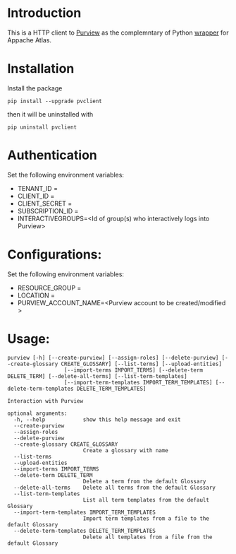 # Introduction
This is a HTTP client to [Purview](https://azure.microsoft.com/sv-se/services/purview/) as the complemntary of Python [wrapper](https://github.com/wjohnson/pyapacheatlas) for Appache Atlas.

# Installation

Install the package
```
pip install --upgrade pvclient
```
then it will be uninstalled with
```
pip uninstall pvclient
```

# Authentication

Set the following environment variables:
* TENANT_ID =<Tentant id where Purview accounts are provisioned under>
* CLIENT_ID =<Client id of a service principal which is used to run the program>
* CLIENT_SECRET =<Client secret of a service principal which is used to run the program>
* SUBSCRIPTION_ID =<Subscription id where Purview accounts are provisioned under>
* INTERACTIVEGROUPS=<Id of group(s) who interactively logs into Purview>

# Configurations:

Set the following environment variables:
* RESOURCE_GROUP =<Resource group name>
* LOCATION =<Location>
* PURVIEW_ACCOUNT_NAME=<Purview account to be created/modified >

# Usage:
```
purview [-h] [--create-purview] [--assign-roles] [--delete-purview] [--create-glossary CREATE_GLOSSARY] [--list-terms] [--upload-entities]
                  [--import-terms IMPORT_TERMS] [--delete-term DELETE_TERM] [--delete-all-terms] [--list-term-templates]
                  [--import-term-templates IMPORT_TERM_TEMPLATES] [--delete-term-templates DELETE_TERM_TEMPLATES]

Interaction with Purview

optional arguments:
  -h, --help            show this help message and exit
  --create-purview
  --assign-roles
  --delete-purview
  --create-glossary CREATE_GLOSSARY
                        Create a glossary with name
  --list-terms
  --upload-entities
  --import-terms IMPORT_TERMS
  --delete-term DELETE_TERM
                        Delete a term from the default Glossary
  --delete-all-terms    Delete all terms from the default Glossary
  --list-term-templates
                        List all term templates from the default Glossary
  --import-term-templates IMPORT_TERM_TEMPLATES
                        Import term templates from a file to the default Glossary
  --delete-term-templates DELETE_TERM_TEMPLATES
                        Delete all templates from a file from the default Glossary
```
